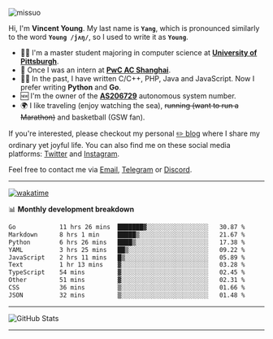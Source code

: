 <p align="left"> <img src="https://komarev.com/ghpvc/?username=missuo&label=Profile%20views&color=0e75b6&style=flat" alt="missuo" /> </p>


Hi, I'm **Vincent Young**. My last name is **`Yang`**, which is pronounced similarly to the word **`Young /jʌŋ/`**, so I used to write it as **`Young`**. 

-  👨‍🎓 I'm a master student majoring in computer science at [**University of Pittsburgh**](https://www.pitt.edu).
-  💼 Once I was an intern at **[PwC AC Shanghai](https://www.linkedin.com/company/pwc-ac-shanghai/)**.
-  👨‍💻 In the past, I have written C/C++, PHP, Java and JavaScript. Now I prefer writing **Python** and **Go**.
-  🆕 I'm the owner of the **[AS206729](https://bgp.tools/AS206729)** autonomous system number.
-  🌍 I like traveling (enjoy watching the sea), ~~running (want to run a Marathon)~~ and basketball (GSW fan).

If you're interested, please checkout my personal [✏️ blog](https://missuo.me/) where I share my ordinary yet joyful life. You can also find me on these social media platforms: [Twitter](https://twitter.com/m1ssuo) and [Instagram](https://www.instagram.com/m1ssuo).

Feel free to contact me via <a href="mailto:i@yyt.moe">Email</a>, [Telegram](https://t.me/missuo) or [Discord](https://discordapp.com/users/missuo#7448).

-------

[![wakatime](https://wakatime.com/badge/user/c13cd961-40ca-417a-afb6-1f9ea8ac295c.svg)](https://wakatime.com/@missuo)

📊 **Monthly development breakdown**
<!--START_SECTION:waka-->

```txt
Go            11 hrs 26 mins  ███████▓░░░░░░░░░░░░░░░░░   30.87 %
Markdown      8 hrs 1 min     █████▒░░░░░░░░░░░░░░░░░░░   21.67 %
Python        6 hrs 26 mins   ████▒░░░░░░░░░░░░░░░░░░░░   17.38 %
YAML          3 hrs 25 mins   ██▒░░░░░░░░░░░░░░░░░░░░░░   09.22 %
JavaScript    2 hrs 11 mins   █▒░░░░░░░░░░░░░░░░░░░░░░░   05.89 %
Text          1 hr 13 mins    ▓░░░░░░░░░░░░░░░░░░░░░░░░   03.28 %
TypeScript    54 mins         ▓░░░░░░░░░░░░░░░░░░░░░░░░   02.45 %
Other         51 mins         ▓░░░░░░░░░░░░░░░░░░░░░░░░   02.31 %
CSS           36 mins         ▒░░░░░░░░░░░░░░░░░░░░░░░░   01.66 %
JSON          32 mins         ▒░░░░░░░░░░░░░░░░░░░░░░░░   01.48 %
```

<!--END_SECTION:waka-->

-------

![GitHub Stats](https://github-readme-stats-opal-alpha-76.vercel.app/api?username=missuo&show_icons=true&theme=transparent)

-------

